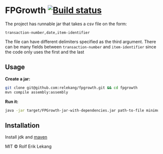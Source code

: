 # FPGrowth [![Build status](https://ci.frigg.io/badges/egille/fpgrowth/)](https://ci.frigg.io/egille/fpgrowth/last/)
The project has runnable jar that takes a csv file on the form:
```csv
transaction-number,date,item-identifier
```
The file can have different delimiters specified as the third argument.
There can be many fields between `transaction-number` and `item-identifier`
since the code only uses the first and the last

## Usage

**Create a jar:**
```bash
git clone git@github.com:relekang/fpgrowth.git && cd fpgrowth
mvn compile assembly:assembly
```

**Run it:**
```bash
java -jar target/FPGrowth-jar-with-dependencies.jar path-to-file minimum support [delimiter]
```

## Installation
Install jdk and [maven](http://maven.apache.org/download.cgi)

MIT © Rolf Erik Lekang
